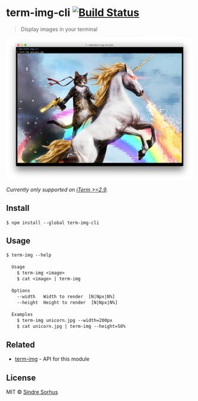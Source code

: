 # term-img-cli [![Build Status](https://travis-ci.org/sindresorhus/term-img-cli.svg?branch=master)](https://travis-ci.org/sindresorhus/term-img-cli)

> Display images in your terminal

![](screenshot.jpg)

*Currently only supported on [iTerm >=2.9](https://www.iterm2.com/downloads.html).*


## Install

```
$ npm install --global term-img-cli
```


## Usage

```
$ term-img --help

  Usage
    $ term-img <image>
    $ cat <image> | term-img

  Options
    --width   Width to render  [N|Npx|N%]
    --height  Height to render  [N|Npx|N%]

  Examples
    $ term-img unicorn.jpg --width=200px
    $ cat unicorn.jpg | term-img --height=50%
```


## Related

- [term-img](https://github.com/sindresorhus/term-img) - API for this module


## License

MIT © [Sindre Sorhus](https://sindresorhus.com)
